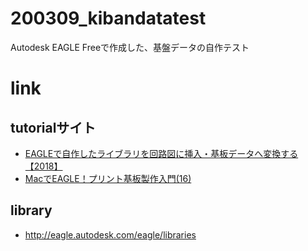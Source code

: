 # 200309_kibandatatest

Autodesk EAGLE Freeで作成した、基盤データの自作テスト

# link
## tutorialサイト
- [EAGLEで自作したライブラリを回路図に挿入・基板データへ変換する【2018】](https://wak-tech.com/archives/378)
- [MacでEAGLE！プリント基板製作入門(16)](https://tool-lab.com/mac-eagle-101-16/)
## library
- http://eagle.autodesk.com/eagle/libraries

